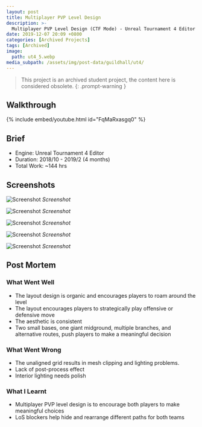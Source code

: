 ```yaml
---
layout: post
title: Multiplayer PVP Level Design
description: >-
  Multiplayer PVP Level Design (CTF Mode) - Unreal Tournament 4 Editor
date: 2019-12-07 20:09 +0800
categories: [Archived Projects]
tags: [Archived]
image:
  path: ut4_5.webp
media_subpath: /assets/img/post-data/guildhall/ut4/
---
```


>This project is an archived student project, the content here is considered obsolete.
{: .prompt-warning }

## Walkthrough
{% include embed/youtube.html id="FqMaRxasgq0" %}

## Brief
- Engine: Unreal Tournament 4 Editor
- Duration: 2018/10 - 2019/2 (4 months)
- Total Work: ~144 hrs

## Screenshots
![Screenshot](ut4_1.webp)
_Screenshot_

![Screenshot](ut4_2.webp)
_Screenshot_

![Screenshot](ut4_3.webp)
_Screenshot_

![Screenshot](ut4_4.webp)
_Screenshot_

![Screenshot](ut4_5.webp)
_Screenshot_

## Post Mortem
### What Went Well
- The layout design is organic and encourages players to roam around the level
- The layout encourages players to strategically play offensive or defensive move
- The aesthetic is consistent
- Two small bases, one giant midground, multiple branches, and alternative routes, push players to make a meaningful decision

### What Went Wrong
- The unaligned grid results in mesh clipping and lighting problems.
- Lack of post-process effect
- Interior lighting needs polish

### What I Learnt
- Multiplayer PVP level design is to encourage both players to make meaningful choices
- LoS blockers help hide and rearrange different paths for both teams
